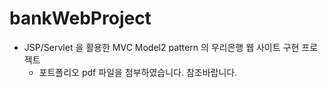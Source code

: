 # bankWebProject
+ JSP/Servlet 을 활용한 MVC Model2 pattern 의 우리은행 웹 사이트 구현 프로젝트  
  + 포트폴리오 pdf 파일을 첨부하였습니다. 참조바랍니다.
